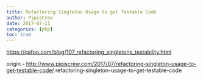 ```yaml
---
title: Refactoring Singleton Usage to get Testable Code
author: PipisCrew
date: 2017-07-11
categories: [php]
toc: true
---
```


https://qafoo.com/blog/107_refactoring_singletons_testability.html

origin - http://www.pipiscrew.com/2017/07/refactoring-singleton-usage-to-get-testable-code/ refactoring-singleton-usage-to-get-testable-code